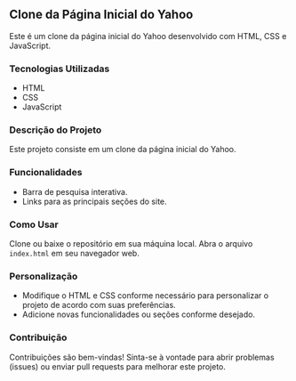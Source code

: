 ## Clone da Página Inicial do Yahoo

Este é um clone da página inicial do Yahoo desenvolvido com HTML, CSS e JavaScript.

### Tecnologias Utilizadas

- HTML
- CSS
- JavaScript

### Descrição do Projeto

Este projeto consiste em um clone da página inicial do Yahoo.

### Funcionalidades

- Barra de pesquisa interativa.
- Links para as principais seções do site.

### Como Usar

Clone ou baixe o repositório em sua máquina local.
Abra o arquivo `index.html` em seu navegador web.

### Personalização

- Modifique o HTML e CSS conforme necessário para personalizar o projeto de acordo com suas preferências.
- Adicione novas funcionalidades ou seções conforme desejado.

### Contribuição

Contribuições são bem-vindas! Sinta-se à vontade para abrir problemas (issues) ou enviar pull requests para melhorar este projeto.
